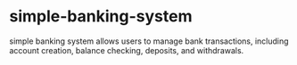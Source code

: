 # simple-banking-system
simple banking system allows users to manage bank transactions, including account creation, balance checking, deposits, and withdrawals.
